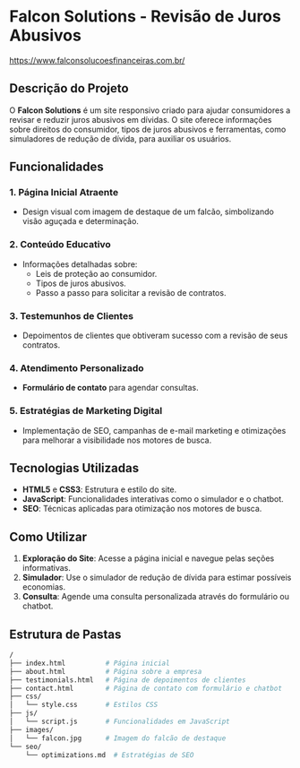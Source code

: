 # Falcon Solutions - Revisão de Juros Abusivos
https://www.falconsolucoesfinanceiras.com.br/

## Descrição do Projeto

O **Falcon Solutions** é um site responsivo criado para ajudar consumidores a revisar e reduzir juros abusivos em dívidas. O site oferece informações sobre direitos do consumidor, tipos de juros abusivos e ferramentas, como simuladores de redução de dívida, para auxiliar os usuários.

## Funcionalidades

### 1. Página Inicial Atraente
- Design visual com imagem de destaque de um falcão, simbolizando visão aguçada e determinação.

### 2. Conteúdo Educativo
- Informações detalhadas sobre:
  - Leis de proteção ao consumidor.
  - Tipos de juros abusivos.
  - Passo a passo para solicitar a revisão de contratos.

### 3. Testemunhos de Clientes
- Depoimentos de clientes que obtiveram sucesso com a revisão de seus contratos.

### 4. Atendimento Personalizado
- **Formulário de contato** para agendar consultas.

### 5. Estratégias de Marketing Digital
- Implementação de SEO, campanhas de e-mail marketing e otimizações para melhorar a visibilidade nos motores de busca.

## Tecnologias Utilizadas

- **HTML5** e **CSS3**: Estrutura e estilo do site.
- **JavaScript**: Funcionalidades interativas como o simulador e o chatbot.
- **SEO**: Técnicas aplicadas para otimização nos motores de busca.

## Como Utilizar

1. **Exploração do Site**: Acesse a página inicial e navegue pelas seções informativas.
2. **Simulador**: Use o simulador de redução de dívida para estimar possíveis economias.
3. **Consulta**: Agende uma consulta personalizada através do formulário ou chatbot.

## Estrutura de Pastas

```bash
/
├── index.html          # Página inicial
├── about.html          # Página sobre a empresa
├── testimonials.html   # Página de depoimentos de clientes
├── contact.html        # Página de contato com formulário e chatbot
├── css/
│   └── style.css       # Estilos CSS
├── js/
│   └── script.js       # Funcionalidades em JavaScript
├── images/
│   └── falcon.jpg      # Imagem do falcão de destaque
└── seo/
    └── optimizations.md  # Estratégias de SEO
